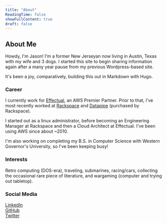 ```yaml
---
title: "About"
ReadingTime: false
showFullContent: true
draft: false
---
```


## About Me

Howdy, I'm Jason! I'm a former New Jerseyan now living in Austin, Texas with my wife and 3 dogs. I started this site to begin sharing information again after a many year pause from my previous Wordpress-based site.

It's been a joy, comparatively, building this out in Markdown with Hugo.

### Career

I currently work for [Effectual](https://www.effectual.com/), an AWS Premier Partner. Prior to that, I've most recently worked at [Rackspace](https://www.rackspace.com) and [Datapipe](https://en.wikipedia.org/wiki/Datapipe) (purchased by Rackspace).

I started out as a linux administrator, before becoming an Engineering Manager at Rackspace and then a Cloud Architect at Effectual. I've been using AWS since about ~2010.

I'm also working on completing my B.S. in Computer Science with Western Governor's University, so I've been keeping busy!

### Interests

Retro computing (DOS-era), traveling, submarines, racing/cars, collecting the occasional rare piece of literature, and wargaming (computer and trying out tabletop).

### Social Media

[LinkedIn](https://www.linkedin.com/in/jasonscalia/)  
[GitHub](https://github.com/jasonscalia)  
[Twitter](https://twitter.com/jason_scalia)
